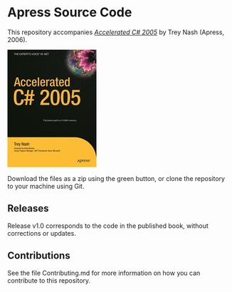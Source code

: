 # Apress Source Code

This repository accompanies [*Accelerated C# 2005*](http://www.apress.com/9781590597170) by Trey Nash (Apress, 2006).

![Cover image](9781590597170.jpg)

Download the files as a zip using the green button, or clone the repository to your machine using Git.

## Releases

Release v1.0 corresponds to the code in the published book, without corrections or updates.

## Contributions

See the file Contributing.md for more information on how you can contribute to this repository.
